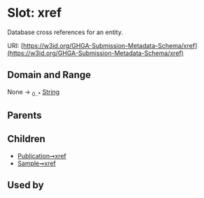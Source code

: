
# Slot: xref


Database cross references for an entity.

URI: [https://w3id.org/GHGA-Submission-Metadata-Schema/xref](https://w3id.org/GHGA-Submission-Metadata-Schema/xref)


## Domain and Range

None &#8594;  <sub>0..\*</sub> [String](types/String.md)

## Parents


## Children

 *  [Publication➞xref](Publication_xref.md)
 *  [Sample➞xref](Sample_xref.md)

## Used by


